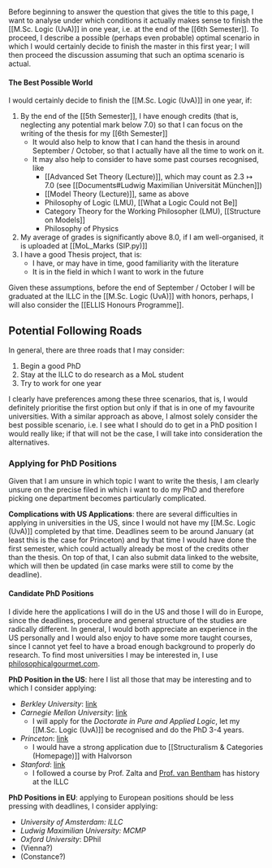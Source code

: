 Before beginning to answer the question that gives the title to this page, I want to analyse under which conditions it actually makes sense to finish the [[M.Sc. Logic (UvA)]] in one year, i.e. at the end of the [[6th Semester]]. To proceed, I describe a possible (perhaps even probable) optimal scenario in which I would certainly decide to finish the master in this first year; I will then proceed the discussion assuming that such an optima scenario is actual.
#### The Best Possible World
I would certainly decide to finish the [[M.Sc. Logic (UvA)]] in one year, if:
1. By the end of the [[5th Semester]], I have enough credits (that is, neglecting any potential mark below 7.0) so that I can focus on the writing of the thesis for my [[6th Semester]]
	- It would also help to know that I can hand the thesis in around September / October, so that I actually have all the time to work on it.
	- It may also help to consider to have some past courses recognised, like 
		- [[Advanced Set Theory (Lecture)]], which may count as $2.3 \mapsto 7.0$ (see [[Documents#Ludwig Maximilian Universität München]])
		- [[Model Theory (Lecture)]], same as above
		- Philosophy of Logic (LMU), [[What a Logic Could not Be]]
		- Category Theory for the Working Philosopher (LMU), [[Structure on Models]]
		- Philosophy of Physics
2. My average of grades is significantly above 8.0, if I am well-organised, it is uploaded at [[MoL_Marks (SIP.py)]]
3. I have a good Thesis project, that is:
	-  I have, or may have in time, good familiarity with the literature
	- It is in the field in which I want to work in the future

Given these assumptions, before the end of September / October I will be graduated at the ILLC in the [[M.Sc. Logic (UvA)]] with honors, perhaps, I will also consider the [[ELLIS Honours Programme]].
## Potential Following Roads
In general, there are three roads that I may consider:
1. Begin a good PhD
2. Stay at the ILLC to do research as a MoL student
3. Try to work for one year

I clearly have preferences among these three scenarios, that is, I would definitely prioritise the first option but only if that is in one of my favourite universities. With a similar approach as above, I almost solely consider the best possible scenario, i.e. I see what I should do to get in a PhD position I would really like; if that will not be the case, I will take into consideration the alternatives.
### Applying for PhD Positions
Given that I am unsure in which topic I want to write the thesis, I am clearly unsure on the precise filed in which i want to do my PhD and therefore picking one department becomes particularly complicated.

**Complications with US Applications**: there are several difficulties in applying in universities in the US, since I would not have my [[M.Sc. Logic (UvA)]] completed by that time. Deadlines seem to be around January (at least this is the case for Princeton) and by that time I would have done the first semester, which could actually already be most of the credits other than the thesis. On top of that, I can also submit data linked to the website, which will then be updated (in case marks were still to come by the deadline).
#### Candidate PhD Positions
I divide here the applications I will do in the US and those I will do in Europe, since the deadlines, procedure and general structure of the studies are radically different. In general, I would both appreciate an experience in the US personally and I would also enjoy to have some more taught courses, since I cannot yet feel to have a broad enough background to properly do research. To find most universities I may be interested in, I use [philosophicalgourmet.com](https://www.philosophicalgourmet.com/philosophy-of-the-sciences-and-mathematics/).

**PhD Position in the US**: here I list all those that may be interesting and to which I consider applying:
- _Berkley University_: [link](https://logic.berkeley.edu/admission.html)
- _Carnegie Mellon University_: [link](https://www.cmu.edu/dietrich/philosophy/graduate/phd/index.html)
	- I will apply for the _Doctorate in Pure and Applied Logic_, let my [[M.Sc. Logic (UvA)]] be recognised and do the PhD 3-4 years.
- _Princeton_: [link](https://philosophy.princeton.edu/graduate/special-programs)
	- I would have a strong application due to [[Structuralism & Categories (Homepage)]] with Halvorson
- _Stanford_: [link](https://bulletin.stanford.edu/programs/PHILO-PHD)
	- I followed a course by Prof. Zalta and [Prof. van Bentham](https://philosophy.stanford.edu/people/johan-van-benthem) has history at the ILLC

**PhD Positions in EU**: applying to European positions should be less pressing with deadlines, I consider applying:
- _University of Amsterdam: ILLC_
- _Ludwig Maximilian University: MCMP_
- _Oxford University_: DPhil
- (Vienna?)
- (Constance?)